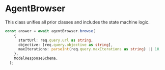 # AgentBrowser

This class unifies all prior classes and includes the state machine logic.

```ts
const answer = await agentBrowser.browse(
    {
      startUrl: req.query.url as string,
      objective: [req.query.objective as string],
      maxIterations: parseInt(req.query.maxIterations as string) || 10,
    },
    ModelResponseSchema,
  );
```
